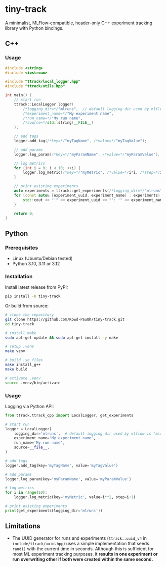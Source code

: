 # tiny-track

A minimalist, MLFlow-compatible, header-only C++ experiment tracking library with Python bindings.

## C++

### Usage

```c++
#include <string>
#include <iostream>

#include "ttrack/local_logger.hpp"
#include "ttrack/utils.hpp"

int main() {
    // start run
    ttrack::LocalLogger logger(
        /*logging_dir=*/"mlruns",  // default logging dir used by mlflow is "mlruns"
        /*experiment_name=*/"My experiment name",
        /*run_name=*/"My run name",
        /*source=*/std::string(__FILE__)
    );

    // add tags
    logger.add_tag(/*key=*/"myTagName", /*value=*/"myTagValue");

    // add params
    logger.log_param(/*key=*/"myParamName", /*value=*/"myParamValue");

    // log metrics
    for (int i = 0; i < 10; ++i) {
        logger.log_metric(/*key=*/"myMetric", /*value=*/i*i, /*step=*/i+1);
    }

    // print existing experiments
    auto experiments = ttrack::get_experiments(/*logging_dir=*/"mlruns");
    for (const auto& [experiment_uuid, experiment_name] : experiments) {
        std::cout << "'" << experiment_uuid << "': '" << experiment_name << "'" << std::endl;
    }

    return 0;
}
```

## Python

### Prerequisites

- Linux (Ubuntu/Debian tested)
- Python 3.10, 3.11 or 3.12

### Installation

Install latest release from PyPI:

```sh
pip install -U tiny-track
```

Or build from source:

```sh
# clone the repository
git clone https://github.com/Kowd-PauUh/tiny-track.git
cd tiny-track

# install make
sudo apt-get update && sudo apt-get install -y make

# setup .venv
make venv

# build .so files
make install_g++
make build

# activate .venv
source .venv/bin/activate
```

### Usage

Logging via Python API:

```python
from ttrack.ttrack_cpp import LocalLogger, get_experiments

# start run
logger = LocalLogger(
    logging_dir='mlruns',  # default logging dir used by mlflow is "mlruns"
    experiment_name='My experiment name',
    run_name='My run name',
    source=__file__,
)

# add tags
logger.add_tag(key='myTagName', value='myTagValue')

# add params
logger.log_param(key='myParamName', value='myParamValue')

# log metrics
for i in range(10):
    logger.log_metric(key='myMetric', value=i**2, step=i+1)

# print existing experiments
print(get_experiments(logging_dir='mlruns'))
```

## Limitations

- The UUID generator for runs and experiments (`ttrack::uuid_v4` in `include/ttrack/uuid.hpp`) uses a simple implementation that seeds `rand()` with the current time in seconds. Although this is sufficient for most ML experiment tracking purposes, it **results in one experiment or run overwriting other if both were created within the same second.**
